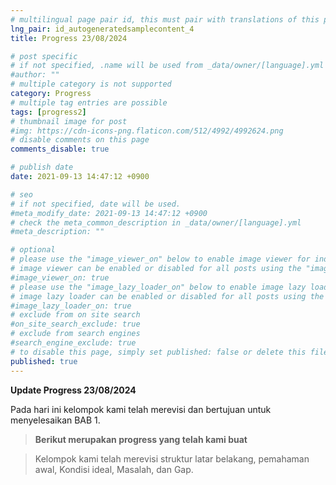 ```yaml
---
# multilingual page pair id, this must pair with translations of this page. (This name must be unique)
lng_pair: id_autogeneratedsamplecontent_4
title: Progress 23/08/2024

# post specific
# if not specified, .name will be used from _data/owner/[language].yml
#author: ""
# multiple category is not supported
category: Progress
# multiple tag entries are possible
tags: [progress2]
# thumbnail image for post
#img: https://cdn-icons-png.flaticon.com/512/4992/4992624.png
# disable comments on this page
comments_disable: true

# publish date
date: 2021-09-13 14:47:12 +0900

# seo
# if not specified, date will be used.
#meta_modify_date: 2021-09-13 14:47:12 +0900
# check the meta_common_description in _data/owner/[language].yml
#meta_description: ""

# optional
# please use the "image_viewer_on" below to enable image viewer for individual pages or posts (_posts/ or [language]/_posts folders).
# image viewer can be enabled or disabled for all posts using the "image_viewer_posts: true" setting in _data/conf/main.yml.
#image_viewer_on: true
# please use the "image_lazy_loader_on" below to enable image lazy loader for individual pages or posts (_posts/ or [language]/_posts folders).
# image lazy loader can be enabled or disabled for all posts using the "image_lazy_loader_posts: true" setting in _data/conf/main.yml.
#image_lazy_loader_on: true
# exclude from on site search
#on_site_search_exclude: true
# exclude from search engines
#search_engine_exclude: true
# to disable this page, simply set published: false or delete this file
published: true
---
```


**Update Progress 23/08/2024**

Pada hari ini kelompok kami telah merevisi dan bertujuan untuk menyelesaikan BAB 1.
>**Berikut merupakan progress yang telah kami buat**

>Kelompok kami telah merevisi struktur latar belakang, pemahaman awal, Kondisi ideal, Masalah, dan Gap.
